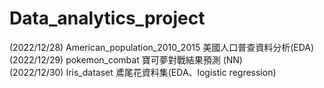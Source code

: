 # Data_analytics_project

(2022/12/28) American_population_2010_2015 美國人口普查資料分析(EDA) \
(2022/12/29) pokemon_combat 寶可夢對戰結果預測 (NN)  
(2022/12/30) Iris_dataset 鳶尾花資料集(EDA、logistic regression)  
